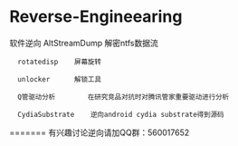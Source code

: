 # Reverse-Engineearing
  软件逆向
      AltStreamDump	解密ntfs数据流
      
      rotatedisp	屏幕旋转
      
      unlocker		解锁工具

	  Q管驱动分析		在研究竞品对抗时对腾讯管家重要驱动进行分析
	  
	  CydiaSubstrate	逆向android cydia substrate得到源码
	  
=======
有兴趣讨论逆向请加QQ群：560017652
